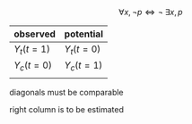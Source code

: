 
$$ \forall x, \neg p \iff \neg \; \exists x, p $$


| observed   | potential  |
| ---------- | ---------- |
| $Y_t(t=1)$ | $Y_t(t=0)$ |
| $Y_c(t=0)$ | $Y_c(t=1)$ |
|            |            |

diagonals must be comparable

right column is to be estimated